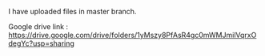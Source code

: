 I have uploaded files in master branch.

Google drive link : https://drive.google.com/drive/folders/1yMszy8PfAsR4gc0mWMJmilVqrxOdegYc?usp=sharing
